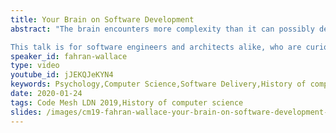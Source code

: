 ```yaml
---
title: Your Brain on Software Development
abstract: "The brain encounters more complexity than it can possibly deal with in life, and it's evolved a rich set of heuristics to deal with the problem. Those heuristics are fantastically tuned for staying fed, not getting eaten by bears etc., but are they well-suited for designing software?

This talk is for software engineers and architects alike, who are curious about how they make decisions, and how they think. It's threaded together from stories, personal experiences and otherwise, of systems that ended up a very strange shape, or were killed altogether, not through bad coding, but through humans collectively optimising for the wrong thing."
speaker_id: fahran-wallace
type: video
youtube_id: jJEKQJeKYN4
keywords: Psychology,Computer Science,Software Delivery,History of computer science,Fahran Wallace,Code Mesh LDN
date: 2020-01-24
tags: Code Mesh LDN 2019,History of computer science
slides: /images/cm19-fahran-wallace-your-brain-on-software-development-compressed.pdf
---
```


